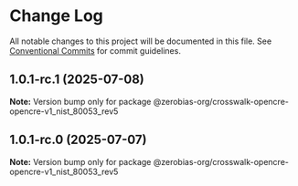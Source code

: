 # Change Log

All notable changes to this project will be documented in this file.
See [Conventional Commits](https://conventionalcommits.org) for commit guidelines.

## 1.0.1-rc.1 (2025-07-08)

**Note:** Version bump only for package @zerobias-org/crosswalk-opencre-opencre-v1_nist_80053_rev5





## 1.0.1-rc.0 (2025-07-07)

**Note:** Version bump only for package @zerobias-org/crosswalk-opencre-opencre-v1_nist_80053_rev5
